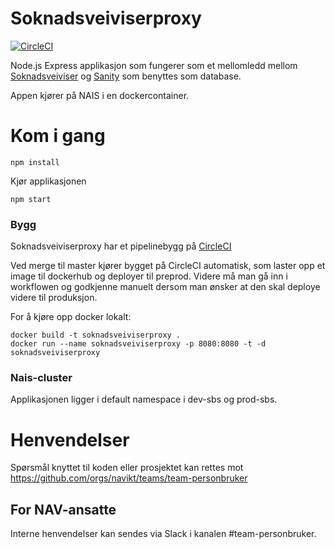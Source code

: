 # Soknadsveiviserproxy
[![CircleCI](https://circleci.com/gh/navikt/soknadsveiviserproxy.svg?style=svg)](https://circleci.com/gh/navikt/soknadsveiviserproxy)

Node.js Express applikasjon som fungerer som et mellomledd mellom [Soknadsveiviser](https://github.com/navikt/soknadsveiviser) og [Sanity](https://www.sanity.io/) som benyttes som database.

Appen kjører på NAIS i en dockercontainer.

# Kom i gang

```
npm install
```

Kjør applikasjonen

```
npm start
```

### Bygg

Soknadsveiviserproxy har et pipelinebygg på [CircleCI](https://circleci.com/gh/navikt/soknadsveiviserproxy)

Ved merge til master kjører bygget på CircleCI automatisk, som laster opp et image til dockerhub og deployer til preprod. Videre må man gå inn i workflowen og godkjenne manuelt dersom man ønsker at den skal deploye videre til produksjon.

For å kjøre opp docker lokalt:
```
docker build -t soknadsveiviserproxy .
docker run --name soknadsveiviserproxy -p 8080:8080 -t -d soknadsveiviserproxy
```

### Nais-cluster
Applikasjonen ligger i default namespace i dev-sbs og prod-sbs.

# Henvendelser

Spørsmål knyttet til koden eller prosjektet kan rettes mot https://github.com/orgs/navikt/teams/team-personbruker

## For NAV-ansatte

Interne henvendelser kan sendes via Slack i kanalen #team-personbruker.
